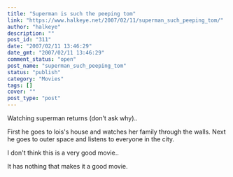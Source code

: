 ```yaml
---
title: "Superman is such the peeping tom"
link: "https://www.halkeye.net/2007/02/11/superman_such_peeping_tom/"
author: "halkeye"
description: ""
post_id: "311"
date: "2007/02/11 13:46:29"
date_gmt: "2007/02/11 13:46:29"
comment_status: "open"
post_name: "superman_such_peeping_tom"
status: "publish"
category: "Movies"
tags: []
cover: ""
post_type: "post"
---
```


Watching superman returns (don't ask why)..

First he goes to lois's house and watches her family through the walls. Next he goes to outer space and listens to everyone in the city.

I don't think this is a very good movie..

It has nothing that makes it a good movie.